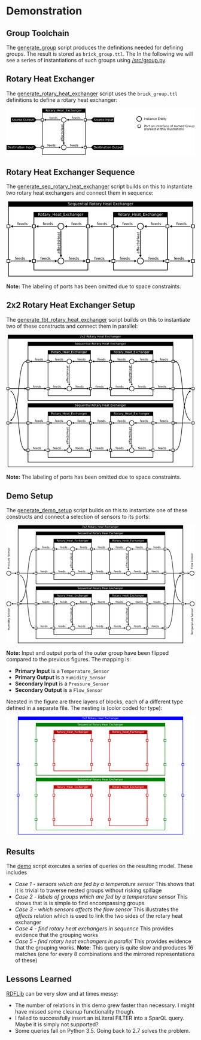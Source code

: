 # Demonstration

## Group Toolchain

The [generate_group](../src/generate_group) script produces the definitions needed for defining groups. The result is stored as `brick_group.ttl`. The In the following we will see a series of instantiations of such groups using [/src/group.py](../src/group.py).

## Rotary Heat Exchanger

The [generate_rotary_heat_exchanger](../src/generate_rotary_heat_exchanger) script uses the `brick_group.ttl` definitions to define a rotary heat exchanger:

![Rotary Heat Exchanger](figs/demo_rhx.png)

## Rotary Heat Exchanger Sequence

The [generate_seq_rotary_heat_exchanger](../src/generate_seq_rotary_heat_exchanger) script builds on this to instantiate two rotary heat exchangers and connect them in sequence:

![Rotary Heat Exchanger Sequence](figs/demo_seq_rhx.png)

**Note:** The labeling of ports has been omitted due to space constraints.

## 2x2 Rotary Heat Exchanger Setup

The [generate_tbt_rotary_heat_exchanger](../src/generate_tbt_rotary_heat_exchanger) script builds on this to instantiate two of these constructs and connect them in parallel:

![2x2 Rotary Heat Exchanger Setup](figs/demo_tbt_rhx.png)

**Note:** The labeling of ports has been omitted due to space constraints.

## Demo Setup

The [generate_demo_setup](../src/generate_demo_setup) script builds on this to instantiate one of these constructs and connect a selection of sensors to its ports:

![Demo Setup](figs/demo_context_rhx.png)

**Note:** Input and output ports of the outer group have been flipped compared to the previous figures. The mapping is:

* **Primary Input** is a `Temperature_Sensor`
* **Primary Output** is a `Humidity_Sensor`
* **Secondary Input** is a `Pressure_Sensor`
* **Secondary Output** is a `Flow_Sensor`

Neested in the figure are three layers of blocks, each of a different type defined in a separate file. The nesting is (color coded for type):

![Demo Setup](figs/demo_nesting_rhx.png)

## Results

The [demo](../src/demo) script executes a series of queries on the resulting model. These includes

* *Case 1 - sensors which are fed by a temperature sensor* This shows that it is trivial to traverse nested groups without risking spillage
* *Case 2 - labels of groups which are fed by a temperature sensor* This shows that is is simple to find encompassing groups
* *Case 3 - which sensors affects the flow sensor* This illustrates the *affects* relation which is used to link the two sides of the rotary heat exchanger
* *Case 4 - find rotary heat exchangers in sequence* This provides evidence that the grouping works
* *Case 5 - find rotary heat exchangers in parallel* This provides evidence that the grouping works. **Note:** This query is quite slow and produces 16 matches (one for every 8 combinations and the mirrored representations of these)

## Lessons Learned

[RDFLib](https://github.com/RDFLib/rdflib) can be very slow and at times messy:

* The number of relations in this demo grew faster than necessary. I might have missed some cleanup functionality though.
* I failed to successfully insert an isLiteral FILTER into a SparQL query. Maybe it is simply not supported?
* Some queries fail on Python 3.5. Going back to 2.7 solves the problem.


